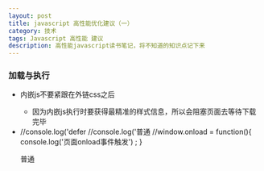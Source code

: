 ```yaml
---
layout: post
title: javascript 高性能优化建议（一）
category: 技术
tags: Javascript 高性能 建议
description: 高性能javascript读书笔记，将不知道的知识点记下来
---
```


### 加载与执行

* 内嵌js不要紧跟在<link>外链css之后
  * 因为内嵌js执行时要获得最精准的样式信息，所以会阻塞页面去等待<link>下载完毕

* <script>的defer标签已被现代浏览器支持。并行下载，并在页面加载完，load前触发
  * 如下代码，三个标签位置随便互换，最后执行结果都是一样的

	<!DOCTYPE html>
	<html>
	<head>
		<title>含有Defer属性的js标签执行</title>
		<meta charset="UTF-8"></meta>
	</head>
	<body>
	<script defer src="./defer.js"></script> //console.log('defer<script>执行')
	<script src="./script.js"></script> //console.log('普通<script>执行')
	<script src="./load.js"></script> //window.onload = function(){ console.log('页面onload事件触发') ; }
	</body>
	</html>

	普通<script>执行
	defer<script>执行
	页面onload事件执行

  * 低版本的IE支持含defer属性的标签里写内联js，而现代浏览器遵循HTML5规范，defer只对含src属性的<script>起作用，即必须为外链js

* 动态创建<script>时添加到head里比较保险，避免body中元素可能正在被操作。


### 数据存取

* js中有四种基本数据存取位置（方式），访问后两种代价会高一点
  * 字面量（字符串，数字，布尔，对象，数组，函数，正则，null与undefined）
  * 本地变量var
  * 数组元素
  * 对象成员  
